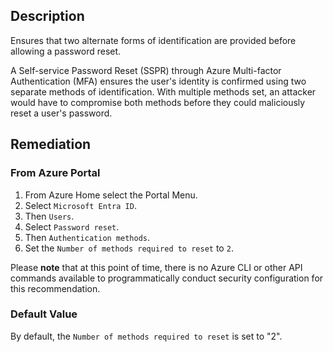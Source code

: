 ## Description

Ensures that two alternate forms of identification are provided before allowing a password reset.

A Self-service Password Reset (SSPR) through Azure Multi-factor Authentication (MFA) ensures the user's identity is confirmed using two separate methods of identification. With multiple methods set, an attacker would have to compromise both methods before they could maliciously reset a user's password.

## Remediation

### From Azure Portal

1. From Azure Home select the Portal Menu.
2. Select `Microsoft Entra ID`.
3. Then `Users`.
4. Select `Password reset`.
5. Then `Authentication methods`.
6. Set the `Number of methods required to reset` to `2`.

Please **note** that at this point of time, there is no Azure CLI or other API commands available to programmatically conduct security configuration for this recommendation.

### Default Value

By default, the `Number of methods required to reset` is set to "2".
